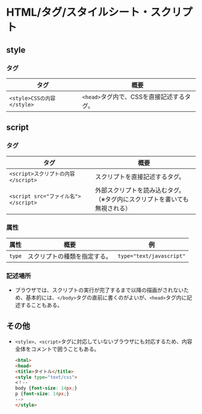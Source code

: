 # HTML/タグ/スタイルシート・スクリプト

## style

### タグ

| タグ                       | 概要                                      |
| -------------------------- | ----------------------------------------- |
| `<style>CSSの内容</style>` | `<head>`タグ内で、CSSを直接記述するタグ。 |

## script

### タグ

| タグ                                 | 概要                                                         |
| ------------------------------------ | ------------------------------------------------------------ |
| `<script>スクリプトの内容</script>`  | スクリプトを直接記述するタグ。                               |
| `<script src="ファイル名"></script>` | 外部スクリプトを読み込むタグ。<br />（※タグ内にスクリプトを書いても無視される） |

### 属性

| 属性   | 概要                         | 例                       |
| ------ | ---------------------------- | ------------------------ |
| `type` | スクリプトの種類を指定する。 | `type="text/javascript"` |

### 記述場所

- ブラウザでは、スクリプトの実行が完了するまで以降の描画がされないため、基本的には、`</body>`タグの直前に書くのがよいが、`<head>`タグ内に記述することもある。

## その他

- `<style>`、`<script>`タグに対応していないブラウザにも対応するため、内容全体をコメントで囲うこともある。

  ```html
  <html>
  <head>
  <title>タイトル</title>
  <style type="text/css">
  <！--
  body {font-size: 14px;}
  p {font-size: 14px;}
  --> 
  </style>
  ```

